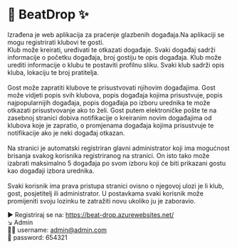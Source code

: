 # :musical_note: BeatDrop :sparkles:

Izrađena je web aplikacija za praćenje glazbenih događaja.Na aplikaciji se mogu registrirati klubovi te gosti.\
Klub može kreirati, uređivati te otkazati događaje. Svaki događaj sadrži informacije o početku događaja, broj gostiju te opis događaja.
Klub može urediti informacije o klubu te postaviti profilnu sliku. Svaki klub sadrži opis kluba, lokaciju te broj pratitelja.\
</br>
Gost može zapratiti klubove te prisustvovati njihovim događajima. Gost može vidjeti popis svih klubova, popis događaja kojima prisustvuje, popis najpopularnijih događaja, popis događaja po izboru urednika te može otkazati prisustvovanje ako to želi. Gost putem elektroničke pošte te na zasebnoj stranici dobiva notifikacije o kreiranim novim događajima od klubova koje je zapratio, o promjenama događaja kojima prisustvuje te notifikacije ako je neki događaj otkazan.\
</br>
Na stranici je automatski registriran glavni administrator koji ima mogućnost brisanja svakog korisnika registriranog na stranici. On isto tako može izabrati maksimalno 5 događaja po svom izboru koji će biti prikazani gostu kao događaji izbora urednika.\
</br>
Svaki korisnik ima prava pristupa stranici ovisno o njegovoj ulozi je li klub, gost, posjetitelj ili administrator. U postavkama svaki korisnik može promijeniti svoju lozinku te zatražiti novu ukoliko ju je zaboravio.

:arrow_forward: Registriraj se na: https://beat-drop.azurewebsites.net/ </br>
:arrow_lower_right: Admin </br>
:guardsman: username: admin@admin.com </br>
:key: password: 654321
